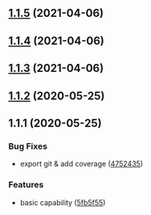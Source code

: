 ## [1.1.5](https://github.com/tufan-io/git-utils/compare/1.1.3...1.1.5) (2021-04-06)



## [1.1.4](https://github.com/tufan-io/git-utils/compare/1.1.3...1.1.4) (2021-04-06)



## [1.1.3](https://github.com/tufan-io/git-utils/compare/1.1.2...1.1.3) (2021-04-06)



<a name="1.1.2"></a>
## [1.1.2](https://github.com/tufan-io/git-utils/compare/1.1.1...1.1.2) (2020-05-25)



<a name="1.1.1"></a>
## 1.1.1 (2020-05-25)


### Bug Fixes

* export git & add coverage ([4752435](https://github.com/tufan-io/git-utils/commit/4752435))


### Features

* basic capability ([5fb5f55](https://github.com/tufan-io/git-utils/commit/5fb5f55))



